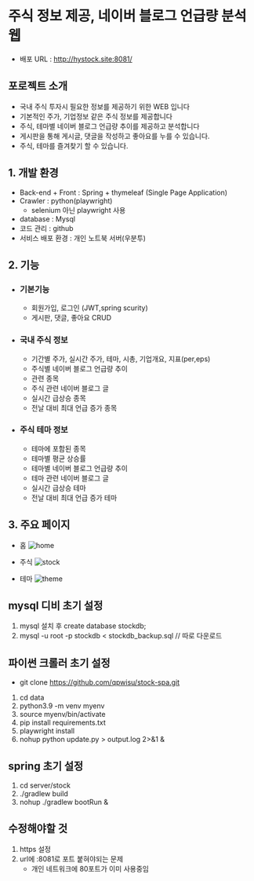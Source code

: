 # 주식 정보 제공, 네이버 블로그 언급량 분석 웹 
- 배포 URL : http://hystock.site:8081/

## 포로젝트 소개 
- 국내 주식 투자시 필요한 정보를 제공하기 위한 WEB 입니다 
- 기본적인 주가, 기업정보 같은 주식 정보를 제공합니다
- 주식, 테마별 네이버 블로그 언급량 추이를 제공하고 분석합니다 
- 게시판을 통해 게시글, 댓글을 작성하고 좋아요를 누를 수 있습니다. 
- 주식, 테마를 즐겨찾기 할 수 있습니다. 

## 1. 개발 환경 
- Back-end + Front : Spring + thymeleaf (Single Page Application)
- Crawler : python(playwright)
    - selenium 아닌 playwright 사용
- database : Mysql 
- 코드 관리 : github
- 서비스 배포 환경 : 개인 노트북 서버(우분투)

## 2. 기능 
- ### 기본기능 
    - 회원가입, 로그인 (JWT,spring scurity)
    - 게시판, 댓글, 좋아요 CRUD
- ### 국내 주식 정보 
    - 기간별 주가, 실시간 주가, 테마, 시총, 기업개요, 지표(per,eps)
    - 주식별 네이버 블로그 언급량 추이
    - 관련 종목 
    - 주식 관련 네이버 블로그 글 
    - 실시간 급상승 종목 
    - 전날 대비 최대 언급 증가 종목

- ### 주식 테마 정보 
    - 테마에 포함된 종목 
    - 테마별 평균 상승률 
    - 테마별 네이버 블로그 언급량 추이
    - 테마 관련 네이버 블로그 글 
    - 실시간 급상승 테마
    - 전날 대비 최대 언급 증가 테마

## 3. 주요 페이지 

- 홈 
    ![home](https://github.com/qpwisu/stock-spa/assets/28581494/71875e50-853e-4e4e-bda0-62b04d14ffc7)

- 주식 
    ![stock](https://github.com/qpwisu/stock-spa/assets/28581494/f192610a-b49a-4833-b9a9-f496a2c50714)
- 테마
    ![theme](https://github.com/qpwisu/stock-spa/assets/28581494/2b145ee3-125e-459f-b9e2-d173430cd28e)



## mysql 디비 초기 설정 
1. mysql 설치 후 create database stockdb;
2. mysql -u root -p stockdb < stockdb_backup.sql  // 따로 다운로드

## 파이썬 크롤러 초기 설정 
- git clone https://github.com/qpwisu/stock-spa.git
1. cd data
2. python3.9 -m venv myenv
3. source myenv/bin/activate
4. pip install requirements.txt
5. playwright install 
6. nohup python update.py > output.log 2>&1 &

## spring 초기 설정 
1. cd server/stock 
2. ./gradlew build
3. nohup ./gradlew bootRun &

## 수정해야할 것 
1. https 설정
2. url에 :8081로 포트 붙혀야되는 문제 
    - 개인 네트워크에 80포트가 이미 사용중임 

